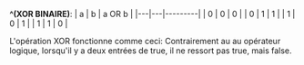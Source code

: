 **^(XOR BINAIRE)**:
| a | b | a OR b |
|---|---|---------|
| 0 | 0 | 0 |
| 0 | 1 | 1 |
| 1 | 0 | 1 |
| 1 | 1 | 0 |

L'opération XOR fonctionne comme ceci: Contrairement au au opérateur logique, lorsqu'il y a deux entrées de true, il ne ressort pas true, mais false.
